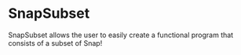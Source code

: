 # SnapSubset
SnapSubset allows the user to easily create a functional program that consists of a subset of Snap!
